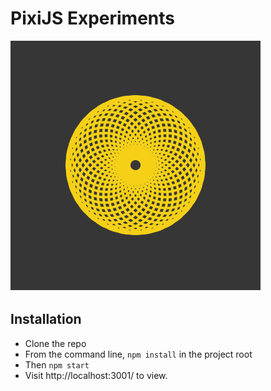# PixiJS Experiments

![First Result from playing with PixiJS.](https://github.com/rorsach/pixijs-experiments/blob/master/first-result.png)

## Installation

* Clone the repo
* From the command line, `npm install` in the project root
* Then `npm start`
* Visit http://localhost:3001/ to view.
